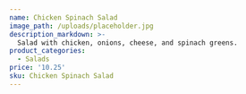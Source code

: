 ```yaml
---
name: Chicken Spinach Salad
image_path: /uploads/placeholder.jpg
description_markdown: >-
  Salad with chicken, onions, cheese, and spinach greens.
product_categories:
  - Salads
price: '10.25'
sku: Chicken Spinach Salad
---
```

